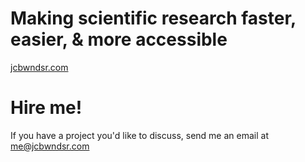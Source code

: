 # Making scientific research faster, easier, & more accessible
[jcbwndsr.com](http://jcbwndsr.com)

# Hire me!
If you have a project you'd like to discuss, send me an email at me@jcbwndsr.com
